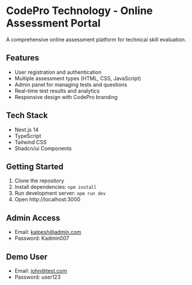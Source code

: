 # CodePro Technology - Online Assessment Portal

A comprehensive online assessment platform for technical skill evaluation.

## Features
- User registration and authentication
- Multiple assessment types (HTML, CSS, JavaScript)
- Admin panel for managing tests and questions
- Real-time test results and analytics
- Responsive design with CodePro branding

## Tech Stack
- Next.js 14
- TypeScript
- Tailwind CSS
- Shadcn/ui Components

## Getting Started
1. Clone the repository
2. Install dependencies: `npm install`
3. Run development server: `npm run dev`
4. Open http://localhost:3000

## Admin Access
- Email: kalpesh@admin.com
- Password: Kadmin007

## Demo User
- Email: john@test.com
- Password: user123
